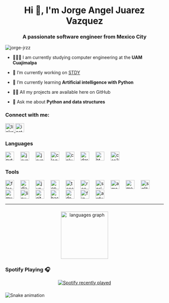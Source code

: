 <h1 align="center">Hi 👋, I'm Jorge Angel Juarez Vazquez</h1>
<h3 align="center">A passionate software engineer from Mexico City</h3>

<p align="left"> <img src="https://komarev.com/ghpvc/?username=jorge-jrzz&label=Profile%20views&color=0e75b6&style=flat" alt="jorge-jrzz" /> </p>

- 👨🏽‍🎓 I am currently studying computer engineering at the **UAM Cuajimalpa**

- 🔭 I’m currently working on [STDY](https://www.stdyelling.com/)

- 🌱 I’m currently learning **Artificial intelligence with Python**

- 👨‍💻 All my projects are available here on GitHub

- 💬 Ask me about **Python and data structures**

<h3 align="left">Connect with me:</h3>
<p align="left">
<a href="https://linkedin.com/in/jorge-jrzz" target="blank"> <img src="https://skillicons.dev/icons?i=linkedin" height="28" alt="linkedin logo" /> </a>
<a href="https://instagram.com/jorgejrzz" target="blank"> <img src="https://skillicons.dev/icons?i=instagram" height="28" alt="instagram logo" /> </a>
</p>

### Languages

<div align="left">
  <img src="https://cdn.jsdelivr.net/gh/devicons/devicon/icons/python/python-original.svg" height="28" alt="python logo"  />
  <img width="12" />
  <img src="https://cdn.jsdelivr.net/gh/devicons/devicon/icons/javascript/javascript-plain.svg" height="28" alt="javascript logo"  />
  <img width="12" />
  <img src="https://cdn.jsdelivr.net/gh/devicons/devicon/icons/java/java-original.svg" height="28" alt="java logo"  />
  <img width="12" />
  <img src="https://cdn.jsdelivr.net/gh/devicons/devicon/icons/c/c-original.svg" height="28" alt="c logo"  />
  <img width="12" />
  <img src="https://cdn.jsdelivr.net/gh/devicons/devicon/icons/cplusplus/cplusplus-original.svg" height="28" alt="cplusplus logo"  />
  <img width="12" />
  <img src="https://cdn.jsdelivr.net/gh/devicons/devicon/icons/dart/dart-original.svg" height="28" alt="dart logo"  />
  <img width="12" />
  <img src="https://cdn.jsdelivr.net/gh/devicons/devicon/icons/html5/html5-original.svg" height="28" alt="html5 logo"  />
  <img width="12" />
  <img src="https://cdn.jsdelivr.net/gh/devicons/devicon/icons/css3/css3-original.svg" height="28" alt="css3 logo"  />
</div>

### Tools

<div align="left">
  <img src="https://skillicons.dev/icons?i=flask" height="28" alt="flask logo"  />
  <img width="12" />
  <img src="https://skillicons.dev/icons?i=django" height="28" alt="django logo"  />
  <img width="12" />
  <img src="https://cdn.jsdelivr.net/gh/devicons/devicon/icons/jupyter/jupyter-original.svg" height="28" alt="jupyter logo"  />
  <img width="12" />
  <img src="https://cdn.jsdelivr.net/gh/devicons/devicon/icons/opencv/opencv-original.svg" height="28" alt="opencv logo"  />
  <img width="12" />
  <img src="https://cdn.jsdelivr.net/gh/devicons/devicon/icons/tensorflow/tensorflow-original.svg" height="28" alt="tensorflow logo"  />
  <img width="12" />
  <img src="https://cdn.jsdelivr.net/gh/devicons/devicon/icons/react/react-original-wordmark.svg" height="28" alt="react logo"  />
  <img width="12" />
  <img src="https://cdn.jsdelivr.net/gh/devicons/devicon/icons/spring/spring-original.svg" height="28" alt="spring logo"  />
  <img width="12" />
  <img src="https://skillicons.dev/icons?i=aws" height="28" alt="amazonwebservices logo"  />
  <img width="12" />
  <img src="https://cdn.jsdelivr.net/gh/devicons/devicon/icons/mongodb/mongodb-original-wordmark.svg" height="28" alt="mongodb logo"  />
  <img width="12" />
  <img src="https://cdn.jsdelivr.net/gh/devicons/devicon/icons/sqlite/sqlite-original.svg" height="28" alt="sqlite logo"  />
  <img width="12" />
  <img src="https://cdn.simpleicons.org/mysql/4479A1" height="28" alt="mysql logo"  />
  <img width="12" />
  <img src="https://cdn.jsdelivr.net/gh/devicons/devicon/icons/linux/linux-original.svg" height="28" alt="linux logo"  />
  <img width="12" />
  <img src="https://cdn.jsdelivr.net/gh/devicons/devicon/icons/git/git-plain-wordmark.svg" height="28" alt="git logo"  />
  <img width="12" />
  <img src="https://skillicons.dev/icons?i=bash" height="28" alt="bash logo"  />
  <img width="12" />
  <img src="https://cdn.jsdelivr.net/gh/devicons/devicon/icons/docker/docker-original.svg" height="28" alt="docker logo"  />
  <img width="12" />
  <img src="https://cdn.jsdelivr.net/gh/devicons/devicon/icons/figma/figma-original.svg" height="28" alt="figma logo"  />
  <img width="12" />
  <img src="https://skillicons.dev/icons?i=arduino" height="28" alt="arduino logo"  />
</div>

---

###

<div align="center">
  <img src="https://github-readme-stats.vercel.app/api/top-langs/?username=jorge-jrzz&layout=compact&hide=ShaderLab,VHDLhide_border=false" height="150" alt="languages graph"  />
</div>

### Spotify Playing 🎧

<div align="center">
  <a href="https://open.spotify.com/user/wb865v2i06mcafbr2eggx3ip9">
    <img src="https://spotify-recently-played-readme.vercel.app/api?user=wb865v2i06mcafbr2eggx3ip9&count=5" alt="Spotify recently played"  />
  </a>
</div>

###

<img src="https://raw.githubusercontent.com/jorge-jrzz/jorge-jrzz/output/snake.svg" alt="Snake animation" />

###
